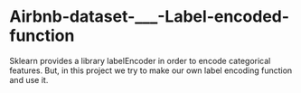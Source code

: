 # Airbnb-dataset-___-Label-encoded-function
Sklearn provides a library labelEncoder in order to encode categorical features. But, in this project we try to make our own label encoding function and use it.
